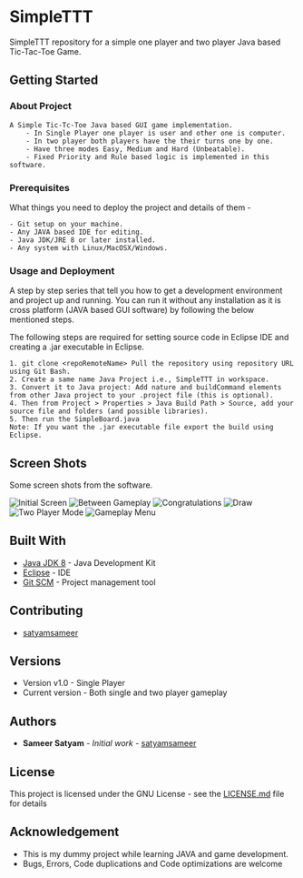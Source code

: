# SimpleTTT
SimpleTTT repository for a simple one player and two player Java based Tic-Tac-Toe Game.

## Getting Started

### About Project

```
A Simple Tic-Tc-Toe Java based GUI game implementation.
	- In Single Player one player is user and other one is computer.
	- In two player both players have the their turns one by one.
	- Have three modes Easy, Medium and Hard (Unbeatable).
	- Fixed Priority and Rule based logic is implemented in this software.
```

### Prerequisites

What things you need to deploy the project and details of them -

```
- Git setup on your machine.
- Any JAVA based IDE for editing.
- Java JDK/JRE 8 or later installed.
- Any system with Linux/MacOSX/Windows.
```

### Usage and Deployment

A step by step series that tell you how to get a development environment and project up and running. You can run it without any installation as it is cross platform (JAVA based GUI software) by following the below mentioned steps.

The following steps are required for setting source code in Eclipse IDE and creating a .jar executable in Eclipse.

```
1. git clone <repoRemoteName> Pull the repository using repository URL using Git Bash.
2. Create a same name Java Project i.e., SimpleTTT in workspace.
3. Convert it to Java project: Add nature and buildCommand elements from other Java project to your .project file (this is optional).
4. Then from Project > Properties > Java Build Path > Source, add your source file and folders (and possible libraries).
5. Then run the SimpleBoard.java
Note: If you want the .jar executable file export the build using Eclipse.

```

## Screen Shots

Some screen shots from the software.

![Initial Screen](https://github.com/satyamsameer/SimpleTTT/blob/master/screenshots/1.png) ![Between Gameplay](https://github.com/satyamsameer/SimpleTTT/blob/master/screenshots/2.png) ![Congratulations](https://github.com/satyamsameer/SimpleTTT/blob/master/screenshots/3.png) ![Draw](https://github.com/satyamsameer/SimpleTTT/blob/master/screenshots/4.png) ![Two Player Mode](https://github.com/satyamsameer/SimpleTTT/blob/master/screenshots/5.png) ![Gameplay Menu](https://github.com/satyamsameer/SimpleTTT/blob/master/screenshots/6.png)


## Built With

* [Java JDK 8](http://www.oracle.com/technetwork/java/javase/downloads/jdk8-downloads-2133151.html) - Java Development Kit
* [Eclipse](http://www.eclipse.org/downloads/packages/eclipse-ide-java-developers/lunasr2) - IDE
* [Git SCM](https://git-scm.com/downloads) - Project management tool

## Contributing

* [satyamsameer](https://github.com/satyamsameer)

## Versions

* Version v1.0 - Single Player
* Current version - Both single and two player gameplay

## Authors

* **Sameer Satyam** - *Initial work* - [satyamsameer](https://github.com/satyamsameer)


## License

This project is licensed under the GNU License - see the [LICENSE.md](LICENSE.md) file for details

## Acknowledgement

* This is my dummy project while learning JAVA and game development.
* Bugs, Errors, Code duplications and Code optimizations are welcome
